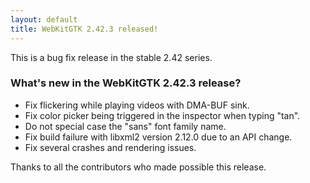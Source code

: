 ```yaml
---
layout: default
title: WebKitGTK 2.42.3 released!
---
```


This is a bug fix release in the stable 2.42 series.

### What's new in the WebKitGTK 2.42.3 release?

 - Fix flickering while playing videos with DMA-BUF sink.
 - Fix color picker being triggered in the inspector when typing "tan".
 - Do not special case the "sans" font family name.
 - Fix build failure with libxml2 version 2.12.0 due to an API change.
 - Fix several crashes and rendering issues.

Thanks to all the contributors who made possible this release.

